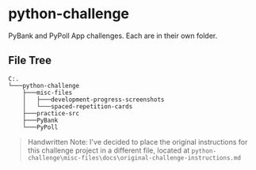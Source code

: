 # python-challenge
PyBank and PyPoll App challenges. Each are in their own folder.

## File Tree
```
C:.
└───python-challenge
    ├───misc-files
    │   ├───development-progress-screenshots
    │   └───spaced-repetition-cards
    ├───practice-src
    ├───PyBank
    └───PyPoll
```

> Handwritten Note: I've decided to place the original instructions for this challenge project in a different file, located at `python-challenge\misc-files\docs\original-challenge-instructions.md`

